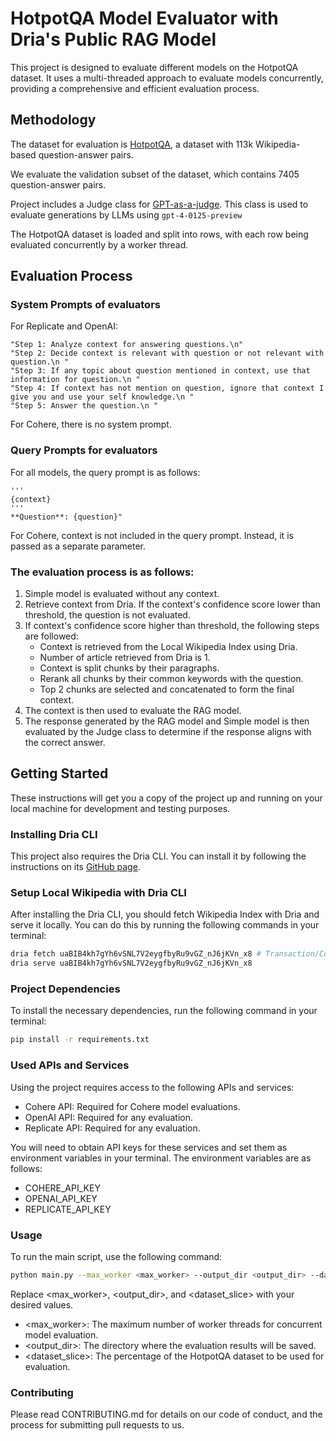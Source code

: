 # HotpotQA Model Evaluator with Dria's Public RAG Model

This project is designed to evaluate different models on the HotpotQA dataset. It uses a multi-threaded approach to
evaluate models concurrently, providing a comprehensive and efficient evaluation process.

## Methodology

The dataset for evaluation is [HotpotQA](https://huggingface.co/datasets/hotpot_qa), a dataset with 113k Wikipedia-based question-answer pairs. 

We evaluate the validation subset of the dataset, which contains 7405 question-answer pairs.


Project includes a Judge class for [GPT-as-a-judge](https://arxiv.org/pdf/2306.05685.pdf). This class is used to evaluate generations by LLMs 
using ```gpt-4-0125-preview```

The HotpotQA dataset is loaded and split into rows, with each row being evaluated concurrently by a worker thread.


## Evaluation Process

### System Prompts of evaluators

For Replicate and OpenAI:

```
"Step 1: Analyze context for answering questions.\n"
"Step 2: Decide context is relevant with question or not relevant with question.\n "
"Step 3: If any topic about question mentioned in context, use that information for question.\n "
"Step 4: If context has not mention on question, ignore that context I give you and use your self knowledge.\n "
"Step 5: Answer the question.\n "
```

For Cohere, there is no system prompt.

### Query Prompts for evaluators

For all models, the query prompt is as follows:

```
'''
{context}
'''
**Question**: {question}"
```

For Cohere, context is not included in the query prompt. Instead, it is passed as a separate parameter.

### The evaluation process is as follows:

1. Simple model is evaluated without any context.
2. Retrieve context from Dria. If the context's confidence score lower than threshold, the question is not evaluated.
3. If context's confidence score higher than threshold, the following steps are followed:
    - Context is retrieved from the Local Wikipedia Index using Dria.
    - Number of article retrieved from Dria is 1. 
    - Context is split chunks by their paragraphs.
    - Rerank all chunks by their common keywords with the question.
    - Top 2 chunks are selected and concatenated to form the final context.
4. The context is then used to evaluate the RAG model.
5. The response generated by the RAG model and Simple model is then evaluated by the Judge class to determine if the
   response aligns with the correct answer.



## Getting Started

These instructions will get you a copy of the project up and running on your local machine for development and testing
purposes.

### Installing Dria CLI

This project also requires the Dria CLI. You can install it by following the instructions on
its [GitHub page](https://github.com/firstbatchxyz/dria-cli/tree/master).

### Setup Local Wikipedia with Dria CLI

After installing the Dria CLI, you should fetch Wikipedia Index with Dria and serve it locally. You can do this by
running the following commands in your terminal:

```bash
dria fetch uaBIB4kh7gYh6vSNL7V2eygfbyRu9vGZ_nJ6jKVn_x8 # Transaction/Contract ID of Wikipedia
dria serve uaBIB4kh7gYh6vSNL7V2eygfbyRu9vGZ_nJ6jKVn_x8
```

### Project Dependencies

To install the necessary dependencies, run the following command in your terminal:

```bash
pip install -r requirements.txt
```

### Used APIs and Services

Using the project requires access to the following APIs and services:
- Cohere API: Required for Cohere model evaluations.
- OpenAI API: Required for any evaluation.
- Replicate API: Required for any evaluation.

You will need to obtain API keys for these services and set them as environment variables in your terminal. The
environment variables are as follows:

- COHERE_API_KEY
- OPENAI_API_KEY
- REPLICATE_API_KEY

### Usage

To run the main script, use the following command:

```bash
python main.py --max_worker <max_worker> --output_dir <output_dir> --dataset_slice <dataset_slice>
```

Replace <max_worker>, <output_dir>, and <dataset_slice> with your desired values.

- <max_worker>: The maximum number of worker threads for concurrent model evaluation.
- <output_dir>: The directory where the evaluation results will be saved.
- <dataset_slice>: The percentage of the HotpotQA dataset to be used for evaluation.

### Contributing

Please read CONTRIBUTING.md for details on our code of conduct, and the process for submitting pull requests to us.
